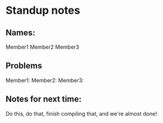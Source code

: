 # Standup notes
## Names:
Member1
Member2
Member3

## Problems
Member1:
Member2:
Member3:

## Notes for next time:
Do this, do that, finish compiling that, and we're almost done!